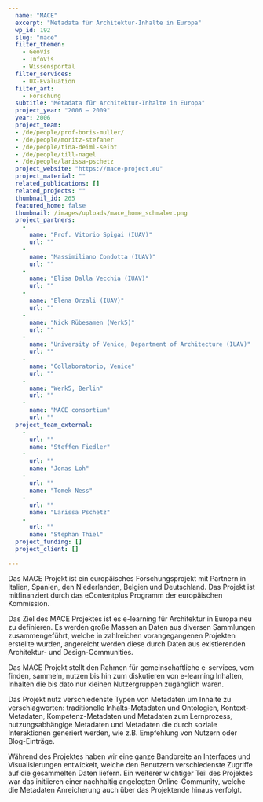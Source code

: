 ```yaml
---
  name: "MACE"
  excerpt: "Metadata für Architektur-Inhalte in Europa"
  wp_id: 192
  slug: "mace"
  filter_themen: 
    - GeoVis
    - InfoVis
    - Wissensportal
  filter_services: 
    - UX-Evaluation
  filter_art:
    - Forschung
  subtitle: "Metadata für Architektur-Inhalte in Europa"
  project_year: "2006 – 2009"
  year: 2006
  project_team:
  - /de/people/prof-boris-muller/
  - /de/people/moritz-stefaner
  - /de/people/tina-deiml-seibt
  - /de/people/till-nagel
  - /de/people/larissa-pschetz
  project_website: "https://mace-project.eu"
  project_material: ""
  related_publications: []
  related_projects: ""
  thumbnail_id: 265
  featured_home: false
  thumbnail: /images/uploads/mace_home_schmaler.png
  project_partners: 
    - 
      name: "Prof. Vitorio Spigai (IUAV)"
      url: ""
    - 
      name: "Massimiliano Condotta (IUAV)"
      url: ""
    - 
      name: "Elisa Dalla Vecchia (IUAV)"
      url: ""
    - 
      name: "Elena Orzali (IUAV)"
      url: ""
    - 
      name: "Nick Rübesamen (Werk5)"
      url: ""
    - 
      name: "University of Venice, Department of Architecture (IUAV)"
      url: ""
    - 
      name: "Collaboratorio, Venice"
      url: ""
    - 
      name: "Werk5, Berlin"
      url: ""
    - 
      name: "MACE consortium"
      url: ""
  project_team_external: 
    - 
      url: ""
      name: "Steffen Fiedler"
    - 
      url: ""
      name: "Jonas Loh"
    - 
      url: ""
      name: "Tomek Ness"
    - 
      url: ""
      name: "Larissa Pschetz"
    - 
      url: ""
      name: "Stephan Thiel"
  project_funding: []
  project_client: []

---
```

Das MACE Projekt ist ein europäisches Forschungsprojekt mit Partnern in Italien, Spanien, den Niederlanden, Belgien und Deutschland. Das Projekt ist mitfinanziert durch das eContentplus Programm der europäischen Kommission.

Das Ziel des MACE Projektes ist es e-learning für Architektur in Europa neu zu definieren. Es werden große Massen an Daten aus diversen Sammlungen zusammengeführt, welche in zahlreichen vorangegangenen Projekten erstellte wurden, angereicht werden diese durch Daten aus existierenden Architektur- und Design-Communities.

Das MACE Projekt stellt den Rahmen für gemeinschaftliche e-services, vom finden, sammeln, nutzen bis hin zum diskutieren von e-learning Inhalten, Inhalten die bis dato nur kleinen Nutzergruppen zugänglich waren.

Das Projekt nutz verschiedenste Typen von Metadaten um Inhalte zu verschlagworten: traditionelle Inhalts-Metadaten und Ontologien, Kontext-Metadaten, Kompetenz-Metadaten und Metadaten zum Lernprozess, nutzungsabhängige Metadaten und Metadaten die durch soziale Interaktionen generiert werden, wie z.B. Empfehlung von Nutzern oder Blog-Einträge.

Während des Projektes haben wir eine ganze Bandbreite an Interfaces und Visualisierungen entwickelt, welche den Benutzern verschiedenste Zugriffe auf die gesammelten Daten liefern. Ein weiterer wichtiger Teil des Projektes war das initiieren einer nachhaltig angelegten Online-Community, welche die Metadaten Anreicherung auch über das Projektende hinaus verfolgt.